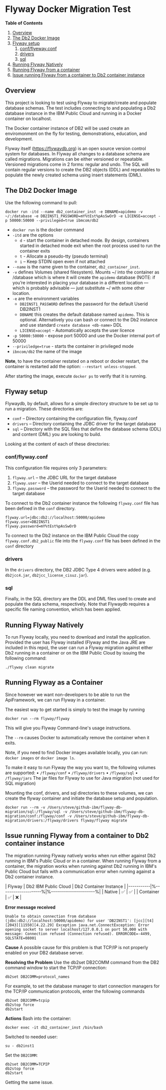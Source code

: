# Flyway Docker Migration Test

**Table of Contents**

1. [Overview](#1.0)
1. [The Db2 Docker Image](#2.0)
1. [Flyway setup](#3.0)
    1. [conf/flyeway.conf](#3.1)
    1. [drivers](#3.2)
    1. [sql](#3.2)
1. [Running Flyway Natively](#4.0)
1. [Running Flyway from a container](#5.0)     
1. [Issue running Flyway from a container to Db2 container instance](#6.0)  


<a id="1.0"></a>

## Overview

This project is looking to test using Flyway to migrate/create and populate database schemas.  The test includes connecting to and populating a Db2 database instance in the IBM Public Cloud and running in a Docker container on localhost.

The Docker container instance of DB2 will be used create an enviromonment on the fly for testing, demonstrations, education, and development.

Flyway itself (https://flywaydb.org) is an open source version control system for databases.  In Flyway all changes to a database schema are called migrations. Migrations can be either versioned or repeatable. Versioned migrations come in 2 forms: regular and undo.  The SQL will contain regular versions to create the DB2 objects (DDL) and repeatables to populate the newly created schema using insert statements (DML).

<a id="2.0"></a>

## The Db2 Docker Image
Use the following command to pull:

```shell
docker run -itd --name db2_container_inst -e DBNAME=apidemo -v ~/:/database -e DB2INST1_PASSWORD=mY%tEst%pAsSwOrD -e LICENSE=accept -p 50000:50000 --privileged=true ibmcom/db2
```

- `docker run` is the docker command
- `-itd` are the options
    - `d` - start the container in detached mode. By design, containers started in detached mode exit when the root process used to run the container exits
    - `t` - Allocate a pseudo-tty (pseudo terminal)
    - `i` – Keep STDIN open even if not attached
- `--name` is the name given to the container, `db2_container_inst`.
- `-v` defines Volumes (shared filesystem).  Mounts ~/ into the container as /database which is where it will create the `apidemo` database (NOTE: if you’re interested in placing your database in a different location — which is probably advisable — just substitute ~/ with some other location.
- `-e` are the environment variables
    - `DB2INST1_PASSWORD` defines the password for the default Userid DB2INST1
    - `DBNAME` this creates the default database named `apidemo`.  This is optional.  Alternatively you can bash or connect to the Db2 instance and use standard `create database <db-name>` DDL
    - `LICENSE=accept` - Automatically accepts the user licence 
- `-p 50000:50000` - expose port 50000 and use the Docker internal port of 50000
- `--priviledge=true` - starts the container in privileged mode
- `ibncom/db2` the name of the image

**Note**, to have the container restated on a reboot or docker restart, the container is restarted add the option: `--restart unless-stopped`.

After starting the image, execute `docker ps` to verify that it is running.

<a id="3.0"></a>

## Flyway setup

Flywaydb, by default, allows for a simple directory structure to be set up to run a migration. These directories are:
- `conf` – Directory containing the configuration file, flyway.conf
- `drivers` – Directory containing the JDBC driver for the target database
- `sql` – Directory with the SQL files that define the database schema (DDL) and content (DML) you are looking to build.

Looking at the content of each of these directories:

<a id="3.1"></a>

### conf/flyway.conf 
This configuration file requires only 3 parameters:
1. `flyway.url` – the JDBC URL for the target database
2. `flyway.user` – the Userid needed to connect to the target database
3. `flyway.password` – the password for the Userid needed to connect to the target database

To connect to the Db2 container instance the following `flyway.conf` file has been defined in the `conf` directory.

```shell
flyway.url=jdbc:db2://localhost:50000/apidemo
flyway.user=DB2INST1
flyway.password=mY%tEst%pAsSwOrD
```

To connect to the Db2 instance on the IBM Public Cloud the copy  `flyway.conf.db2_public` file into the `flyway.conf` file has been defined in the `conf` directory

<a id="3.2"></a>

### drivers
In the `drivers` directory, the DB2 JDBC Type 4 drivers were added (e.g. `db2jcc4.jar`, `db2jcc_license_cisuz.jar`).

<a id="3.3"></a>

### sql
Finally, in the SQL directory are the DDL and DML files used to create and populate the data schema, respectively.  Note that Flywaydb requires a specific file naming convention, which has been applied.

<a id="4.0"></a>

## Running Flyway Natively
To run Flyway locally, you need to download and install the application.  Provided the user has Flyway installed (Flyway and the Java JRE are included in this repo), the user can run a Flyway migration against either Db2 running in a container or on the IBM Public Cloud by issuing the following command:

```shell
./flyway clean migrate
```

<a id="5.0"></a>

## Running Flyway as a Container
Since however we want non-developers to be able to run the ApiFramework, we can run Flyway in a container.

The easiest way to get started is simply to test the image by running

```shell
docker run --rm flyway/flyway
```

This will give you Flyway Command-line's usage instructions.

The `--rm` causes Docker to automatically remove the container when it exits.

Note, if you need to find Docker images available locally, you can run: `docker images` or `docker image ls`.

To make it easy to run Flyway the way you want to, the following volumes are supported:
•	`/flyway/conf`
•	`/flyway/drivers`
•	`/flyway/sql`
•	`/flyway/jars`	The jar files for Flyway to use for Java migration (not used for SQL migration)

Mounting the conf, drivers, and sql directories to these volumes, we can create the flyway container and initiate the database setup and population.

```shell
docker run --rm -v /Users/steve/github-ibm/flyway-db-migration/sql:/flyway/sql -v /Users/steve/github-ibm/flyway-db-migration/conf:/flyway/conf -v /Users/steve/github-ibm/flyway-db-migration/drivers:/flyway/drivers flyway/flyway migrate
```

<a id="6.0"></a>

## Issue running Flyway from a container to Db2 container instance

The migration running Flyway natively works when run either against Db2 running in IBM's Public Cloud or in a container.  When running Flyway from a container, the migration works when running against Db2 running in IBM's Public Cloud but fails with a communication error when running against a Db2 container instance.


| Flyway    | Db2 IBM Public Cloud | Db2 Container Instance |
|-----------|%--------------------%|%----------------------%|
| Native    |       &#9989;        |        &#9989;         |
| Container |       &#9989;        |       &#10060;         |

**Error message received**

```
Unable to obtain connection from database (jdbc:db2://localhost:50000/apidemo) for user 'DB2INST1': [jcc][t4][2043][11550][4.22.29] Exception java.net.ConnectException: Error opening socket to server localhost/127.0.0.1 on port 50,000 with message: Connection refused (Connection refused). ERRORCODE=-4499, SQLSTATE=08001
```

**Cause**
A possible cause for this problem is that TCP/IP is not properly enabled on your DB2 database server.

**Resolving the Problem**
Use the db2set DB2COMM command from the DB2 command window to start the TCP/IP connection:
```shell
db2set DB2COMM=protocol_names
```

For example, to set the database manager to start connection managers for the TCP/IP communication protocols, enter the following commands

```shell
db2set DB2COMM=tcpip
db2stop force
db2start
```

**Actions**
Bash into the container:
```shell
docker exec -it db2_container_inst /bin/bash
```
Switched to needed user:
```shell
su - db2inst1
```
Set the `DB2COMM`:

```shell
db2set DB2COMM=TCPIP
db2stop force
db2start
```

Getting the same issue.

